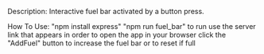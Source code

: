 Description:
    Interactive fuel bar activated by a button press.

How To Use:
    "npm install express"
    "npm run fuel_bar" to run
    use the server link that appears in order to open the app in your browser
    click the "AddFuel" button to increase the fuel bar or to reset if full
